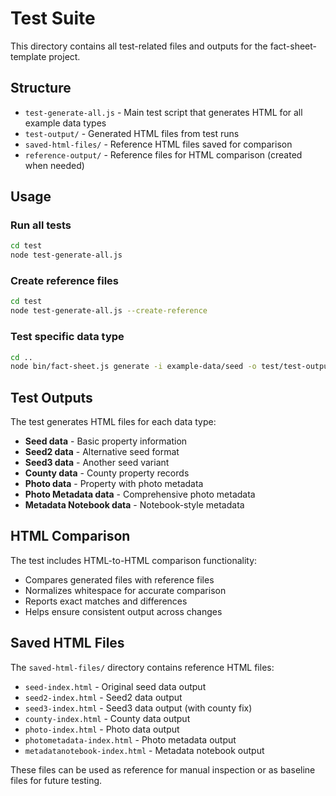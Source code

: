 # Test Suite

This directory contains all test-related files and outputs for the fact-sheet-template project.

## Structure

- `test-generate-all.js` - Main test script that generates HTML for all example data types
- `test-output/` - Generated HTML files from test runs
- `saved-html-files/` - Reference HTML files saved for comparison
- `reference-output/` - Reference files for HTML comparison (created when needed)

## Usage

### Run all tests
```bash
cd test
node test-generate-all.js
```

### Create reference files
```bash
cd test
node test-generate-all.js --create-reference
```

### Test specific data type
```bash
cd ..
node bin/fact-sheet.js generate -i example-data/seed -o test/test-output/seed
```

## Test Outputs

The test generates HTML files for each data type:
- **Seed data** - Basic property information
- **Seed2 data** - Alternative seed format
- **Seed3 data** - Another seed variant
- **County data** - County property records
- **Photo data** - Property with photo metadata
- **Photo Metadata data** - Comprehensive photo metadata
- **Metadata Notebook data** - Notebook-style metadata

## HTML Comparison

The test includes HTML-to-HTML comparison functionality:
- Compares generated files with reference files
- Normalizes whitespace for accurate comparison
- Reports exact matches and differences
- Helps ensure consistent output across changes

## Saved HTML Files

The `saved-html-files/` directory contains reference HTML files:
- `seed-index.html` - Original seed data output
- `seed2-index.html` - Seed2 data output
- `seed3-index.html` - Seed3 data output (with county fix)
- `county-index.html` - County data output
- `photo-index.html` - Photo data output
- `photometadata-index.html` - Photo metadata output
- `metadatanotebook-index.html` - Metadata notebook output

These files can be used as reference for manual inspection or as baseline files for future testing. 